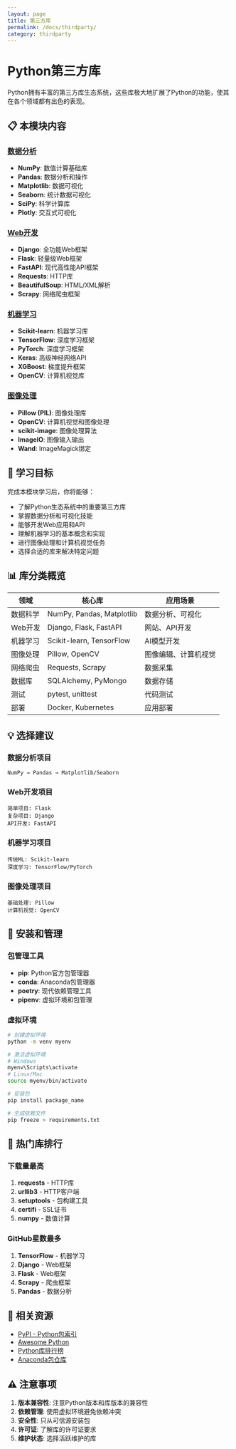 ```yaml
---
layout: page
title: 第三方库
permalink: /docs/thirdparty/
category: thirdparty
---
```


# Python第三方库

Python拥有丰富的第三方库生态系统，这些库极大地扩展了Python的功能，使其在各个领域都有出色的表现。

## 📋 本模块内容

### [数据分析](data-analysis/)
- **NumPy**: 数值计算基础库
- **Pandas**: 数据分析和操作
- **Matplotlib**: 数据可视化
- **Seaborn**: 统计数据可视化
- **SciPy**: 科学计算库
- **Plotly**: 交互式可视化

### [Web开发](web-development/)
- **Django**: 全功能Web框架
- **Flask**: 轻量级Web框架
- **FastAPI**: 现代高性能API框架
- **Requests**: HTTP库
- **BeautifulSoup**: HTML/XML解析
- **Scrapy**: 网络爬虫框架

### [机器学习](machine-learning/)
- **Scikit-learn**: 机器学习库
- **TensorFlow**: 深度学习框架
- **PyTorch**: 深度学习框架
- **Keras**: 高级神经网络API
- **XGBoost**: 梯度提升框架
- **OpenCV**: 计算机视觉库

### [图像处理](image-processing/)
- **Pillow (PIL)**: 图像处理库
- **OpenCV**: 计算机视觉和图像处理
- **scikit-image**: 图像处理算法
- **ImageIO**: 图像输入输出
- **Wand**: ImageMagick绑定

## 🎯 学习目标

完成本模块学习后，你将能够：

- 了解Python生态系统中的重要第三方库
- 掌握数据分析和可视化技能
- 能够开发Web应用和API
- 理解机器学习的基本概念和实现
- 进行图像处理和计算机视觉任务
- 选择合适的库来解决特定问题

## 📊 库分类概览

| 领域 | 核心库 | 应用场景 |
|------|--------|----------|
| 数据科学 | NumPy, Pandas, Matplotlib | 数据分析、可视化 |
| Web开发 | Django, Flask, FastAPI | 网站、API开发 |
| 机器学习 | Scikit-learn, TensorFlow | AI模型开发 |
| 图像处理 | Pillow, OpenCV | 图像编辑、计算机视觉 |
| 网络爬虫 | Requests, Scrapy | 数据采集 |
| 数据库 | SQLAlchemy, PyMongo | 数据存储 |
| 测试 | pytest, unittest | 代码测试 |
| 部署 | Docker, Kubernetes | 应用部署 |

## 💡 选择建议

### 数据分析项目
```
NumPy → Pandas → Matplotlib/Seaborn
```

### Web开发项目
```
简单项目: Flask
复杂项目: Django
API开发: FastAPI
```

### 机器学习项目
```
传统ML: Scikit-learn
深度学习: TensorFlow/PyTorch
```

### 图像处理项目
```
基础处理: Pillow
计算机视觉: OpenCV
```

## 🔧 安装和管理

### 包管理工具
- **pip**: Python官方包管理器
- **conda**: Anaconda包管理器
- **poetry**: 现代依赖管理工具
- **pipenv**: 虚拟环境和包管理

### 虚拟环境
```bash
# 创建虚拟环境
python -m venv myenv

# 激活虚拟环境
# Windows
myenv\Scripts\activate
# Linux/Mac
source myenv/bin/activate

# 安装包
pip install package_name

# 生成依赖文件
pip freeze > requirements.txt
```

## 🌟 热门库排行

### 下载量最高
1. **requests** - HTTP库
2. **urllib3** - HTTP客户端
3. **setuptools** - 包构建工具
4. **certifi** - SSL证书
5. **numpy** - 数值计算

### GitHub星数最多
1. **TensorFlow** - 机器学习
2. **Django** - Web框架
3. **Flask** - Web框架
4. **Scrapy** - 爬虫框架
5. **Pandas** - 数据分析

## 🔗 相关资源

- [PyPI - Python包索引](https://pypi.org/)
- [Awesome Python](https://github.com/vinta/awesome-python)
- [Python库排行榜](https://pypistats.org/)
- [Anaconda包仓库](https://anaconda.org/)

## ⚠️ 注意事项

1. **版本兼容性**: 注意Python版本和库版本的兼容性
2. **依赖管理**: 使用虚拟环境避免依赖冲突
3. **安全性**: 只从可信源安装包
4. **许可证**: 了解库的许可证要求
5. **维护状态**: 选择活跃维护的库